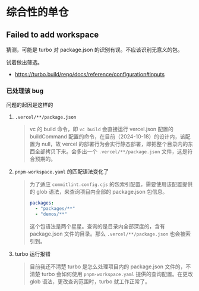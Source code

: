 # 综合性的单仓

## Failed to add workspace

猜测，可能是 turbo 对 package.json 的识别有误。不应该识别无意义的包。

试着做出筛选。

- https://turbo.build/repo/docs/reference/configuration#inputs

### 已处理该 bug

问题的起因是这样的

1. `.vercel/**/package.json`

   > vc 的 build 命令，即 `vc build` 会直接运行 vercel.json 配置的 buildCommand 配置的命令，在目前（2024-10-18）的设计内，该配置为 null，故 vercel 的部署行为会实行静态部署，即把整个目录内的东西全部拷贝下来。会多出一个 `.vercel/**/package.json` 文件，这是符合预期的。

2. `pnpm-workspace.yaml` 的匹配语法变化了

   > 为了适应 `commitlint.config.cjs` 的包索引配置，需要使用该配置提供的 glob 语法，来查询项目内全部的 package.json 包信息。
   >
   > ```yaml
   > packages:
   >   - "packages/**"
   >   - "demos/**"
   > ```
   >
   > 这个包语法是两个星星。查询的是目录内全部深度的，含有 package.json 文件的目录。那么 `.vercel/**/package.json` 也会被索引到。

3. turbo 运行报错
   > 目前我还不清楚 turbo 是怎么处理项目内的 package.json 文件的，不清楚 turbo 会如何使用 `pnpm-workspace.yaml` 提供的查询配置。在更改 glob 语法，更改查询范围时，turbo 就工作正常了。
